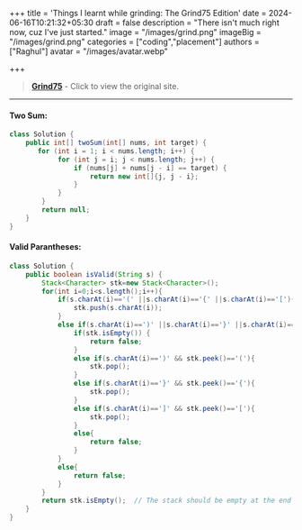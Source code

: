 +++
title = 'Things I learnt while grinding: The Grind75 Edition'
date = 2024-06-16T10:21:32+05:30
draft = false
description = "There isn't much right now, cuz I've just started."
image = "/images/grind.png"
imageBig = "/images/grind.png"
categories = ["coding","placement"]
authors = ["Raghul"]
avatar = "/images/avatar.webp"

+++

> [**Grind75**](https://www.techinterviewhandbook.org/grind75?weeks=26&hours=40) - Click to view the original site.

------

#### Two Sum:

```java
class Solution {
    public int[] twoSum(int[] nums, int target) {
       for (int i = 1; i < nums.length; i++) {
            for (int j = i; j < nums.length; j++) {
                if (nums[j] + nums[j - i] == target) {
                    return new int[]{j, j - i};
                }
            }
        }
        return null;
    }
}
```

#### Valid Parantheses:

```Java
class Solution {
    public boolean isValid(String s) {
        Stack<Character> stk=new Stack<Character>();
        for(int i=0;i<s.length();i++){
            if(s.charAt(i)=='(' ||s.charAt(i)=='{' ||s.charAt(i)=='['){
                stk.push(s.charAt(i));
            }
            else if(s.charAt(i)==')' ||s.charAt(i)=='}' ||s.charAt(i)==']'){
                if(stk.isEmpty()) {
                    return false;
                }
                else if(s.charAt(i)==')' && stk.peek()=='('){
                    stk.pop();
                }
                else if(s.charAt(i)=='}' && stk.peek()=='{'){
                    stk.pop();
                }
                else if(s.charAt(i)==']' && stk.peek()=='['){
                    stk.pop();
                }
                else{
                    return false;
                }
            }
            else{
                return false;
            }
        }
        return stk.isEmpty();  // The stack should be empty at the end for all brackets to be valid
    }
}
```

